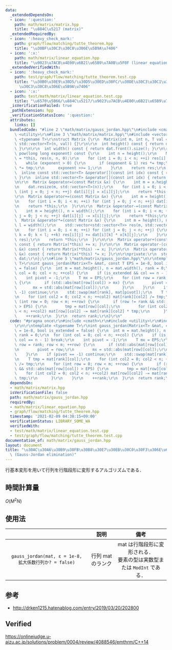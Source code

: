 ```yaml
---
data:
  _extendedDependsOn:
  - icon: ':question:'
    path: math/matrix/matrix.hpp
    title: "\u884C\u5217 (matrix)"
  _extendedRequiredBy:
  - icon: ':heavy_check_mark:'
    path: graph/flow/matching/tutte_theorem.hpp
    title: "\u30BF\u30C3\u30C8\u306E\u5B9A\u7406"
  - icon: ':x:'
    path: math/matrix/linear_equation.hpp
    title: "\u9023\u7ACB\u4E00\u6B21\u65B9\u7A0B\u5F0F (linear equation)"
  _extendedVerifiedWith:
  - icon: ':heavy_check_mark:'
    path: test/graph/flow/matching/tutte_theorem.test.cpp
    title: "\u30B0\u30E9\u30D5/\u30D5\u30ED\u30FC/\u30DE\u30C3\u30C1\u30F3\u30B0/\u30BF\
      \u30C3\u30C8\u306E\u5B9A\u7406"
  - icon: ':x:'
    path: test/math/matrix/linear_equation.test.cpp
    title: "\u6570\u5B66/\u884C\u5217/\u9023\u7ACB\u4E00\u6B21\u65B9\u7A0B\u5F0F"
  _isVerificationFailed: true
  _pathExtension: hpp
  _verificationStatusIcon: ':question:'
  attributes:
    links: []
  bundledCode: "#line 2 \"math/matrix/gauss_jordan.hpp\"\n#include <cmath>\r\n#include\
    \ <utility>\r\n#line 3 \"math/matrix/matrix.hpp\"\n#include <vector>\r\n\r\ntemplate\
    \ <typename T>\r\nstruct Matrix {\r\n  Matrix(int m, int n, T val = 0) : dat(m,\
    \ std::vector<T>(n, val)) {}\r\n\r\n  int height() const { return dat.size();\
    \ }\r\n\r\n  int width() const { return dat.front().size(); }\r\n\r\n  Matrix\
    \ pow(long long exponent) const {\r\n    int n = height();\r\n    Matrix<T> tmp\
    \ = *this, res(n, n, 0);\r\n    for (int i = 0; i < n; ++i) res[i][i] = 1;\r\n\
    \    while (exponent > 0) {\r\n      if (exponent & 1) res *= tmp;\r\n      tmp\
    \ *= tmp;\r\n      exponent >>= 1;\r\n    }\r\n    return res;\r\n  }\r\n\r\n\
    \  inline const std::vector<T> &operator[](const int idx) const { return dat[idx];\
    \ }\r\n  inline std::vector<T> &operator[](const int idx) { return dat[idx]; }\r\
    \n\r\n  Matrix &operator=(const Matrix &x) {\r\n    int m = x.height(), n = x.width();\r\
    \n    dat.resize(m, std::vector<T>(n));\r\n    for (int i = 0; i < m; ++i) for\
    \ (int j = 0; j < n; ++j) dat[i][j] = x[i][j];\r\n    return *this;\r\n  }\r\n\
    \r\n  Matrix &operator+=(const Matrix &x) {\r\n    int m = height(), n = width();\r\
    \n    for (int i = 0; i < m; ++i) for (int j = 0; j < n; ++j) dat[i][j] += x[i][j];\r\
    \n    return *this;\r\n  }\r\n\r\n  Matrix &operator-=(const Matrix &x) {\r\n\
    \    int m = height(), n = width();\r\n    for (int i = 0; i < m; ++i) for (int\
    \ j = 0; j < n; ++j) dat[i][j] -= x[i][j];\r\n    return *this;\r\n  }\r\n\r\n\
    \  Matrix &operator*=(const Matrix &x) {\r\n    int m = height(), n = x.width(),\
    \ l = width();\r\n    std::vector<std::vector<T>> res(m, std::vector<T>(n, 0));\r\
    \n    for (int i = 0; i < m; ++i) for (int j = 0; j < n; ++j) {\r\n      for (int\
    \ k = 0; k < l; ++k) res[i][j] += dat[i][k] * x[k][j];\r\n    }\r\n    std::swap(dat,\
    \ res);\r\n    return *this;\r\n  }\r\n\r\n  Matrix operator+(const Matrix &x)\
    \ const { return Matrix(*this) += x; }\r\n\r\n  Matrix operator-(const Matrix\
    \ &x) const { return Matrix(*this) -= x; }\r\n\r\n  Matrix operator*(const Matrix\
    \ &x) const { return Matrix(*this) *= x; }\r\n\r\nprivate:\r\n  std::vector<std::vector<T>>\
    \ dat;\r\n};\r\n#line 5 \"math/matrix/gauss_jordan.hpp\"\n\r\ntemplate <typename\
    \ T>\r\nint gauss_jordan(Matrix<T> &mat, const T EPS = 1e-8, bool is_extended\
    \ = false) {\r\n  int m = mat.height(), n = mat.width(), rank = 0;\r\n  for (int\
    \ col = 0; col < n; ++col) {\r\n    if (is_extended && col == n - 1) break;\r\n\
    \    int pivot = -1;\r\n    T mx = EPS;\r\n    for (int row = rank; row < m; ++row)\
    \ {\r\n      if (std::abs(mat[row][col]) > mx) {\r\n        pivot = row;\r\n \
    \       mx = std::abs(mat[row][col]);\r\n      }\r\n    }\r\n    if (pivot ==\
    \ -1) continue;\r\n    std::swap(mat[rank], mat[pivot]);\r\n    T tmp = mat[rank][col];\r\
    \n    for (int col2 = 0; col2 < n; ++col2) mat[rank][col2] /= tmp;\r\n    for\
    \ (int row = 0; row < m; ++row) {\r\n      if (row != rank && std::abs(mat[row][col])\
    \ > EPS) {\r\n        tmp = mat[row][col];\r\n        for (int col2 = 0; col2\
    \ < n; ++col2) mat[row][col2] -= mat[rank][col2] * tmp;\r\n      }\r\n    }\r\n\
    \    ++rank;\r\n  }\r\n  return rank;\r\n}\r\n"
  code: "#pragma once\r\n#include <cmath>\r\n#include <utility>\r\n#include \"matrix.hpp\"\
    \r\n\r\ntemplate <typename T>\r\nint gauss_jordan(Matrix<T> &mat, const T EPS\
    \ = 1e-8, bool is_extended = false) {\r\n  int m = mat.height(), n = mat.width(),\
    \ rank = 0;\r\n  for (int col = 0; col < n; ++col) {\r\n    if (is_extended &&\
    \ col == n - 1) break;\r\n    int pivot = -1;\r\n    T mx = EPS;\r\n    for (int\
    \ row = rank; row < m; ++row) {\r\n      if (std::abs(mat[row][col]) > mx) {\r\
    \n        pivot = row;\r\n        mx = std::abs(mat[row][col]);\r\n      }\r\n\
    \    }\r\n    if (pivot == -1) continue;\r\n    std::swap(mat[rank], mat[pivot]);\r\
    \n    T tmp = mat[rank][col];\r\n    for (int col2 = 0; col2 < n; ++col2) mat[rank][col2]\
    \ /= tmp;\r\n    for (int row = 0; row < m; ++row) {\r\n      if (row != rank\
    \ && std::abs(mat[row][col]) > EPS) {\r\n        tmp = mat[row][col];\r\n    \
    \    for (int col2 = 0; col2 < n; ++col2) mat[row][col2] -= mat[rank][col2] *\
    \ tmp;\r\n      }\r\n    }\r\n    ++rank;\r\n  }\r\n  return rank;\r\n}\r\n"
  dependsOn:
  - math/matrix/matrix.hpp
  isVerificationFile: false
  path: math/matrix/gauss_jordan.hpp
  requiredBy:
  - math/matrix/linear_equation.hpp
  - graph/flow/matching/tutte_theorem.hpp
  timestamp: '2021-02-09 04:38:15+09:00'
  verificationStatus: LIBRARY_SOME_WA
  verifiedWith:
  - test/math/matrix/linear_equation.test.cpp
  - test/graph/flow/matching/tutte_theorem.test.cpp
documentation_of: math/matrix/gauss_jordan.hpp
layout: document
title: "\u30AC\u30A6\u30B9\u30FB\u30B8\u30E7\u30EB\u30C0\u30F3\u306E\u6D88\u53BB\u6CD5\
  \ (Gauss-Jordan elimination)"
---
```


行基本変形を用いて行列を行階段形に変形するアルゴリズムである．


## 時間計算量

$O(M^2 N)$


## 使用法

||説明|備考|
|:--:|:--:|:--:|
|`gauss_jordan(mat, ε = 1e-8, 拡大係数行列か? = false)`|行列 $\mathrm{mat}$ のランク|$\mathrm{mat}$ は行階段形に変形される．<br>要素の型は実数型または `ModInt` である．|


## 参考

- http://drken1215.hatenablog.com/entry/2019/03/20/202800


## Verified

https://onlinejudge.u-aizu.ac.jp/solutions/problem/0004/review/4088546/emthrm/C++14
